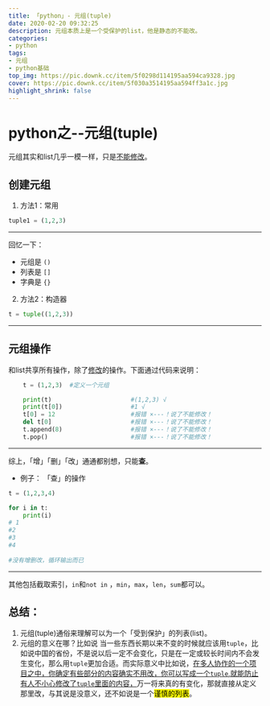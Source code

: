 ```yaml
---
title: 「python」- 元组(tuple)
date: 2020-02-20 09:32:25
description: 元组本质上是一个受保护的list，他是静态的不能改。
categories: 
- python
tags:
- 元组
- python基础
top_img: https://pic.downk.cc/item/5f0298d114195aa594ca9328.jpg
cover: https://pic.downk.cc/item/5f030a3514195aa594ff3a1c.jpg
highlight_shrink: false
---
```


# python之--元组(tuple)
元组其实和list几乎一模一样，只是<u>不能修改</u>。

## 创建元组
1. 方法1：常用  
```python
tuple1 = (1,2,3)
```
---

回忆一下：    
+ 元组是  `()`
+ 列表是  `[]`
+ 字典是 `{}`

2. 方法2：构造器
```python
t = tuple((1,2,3))
```
---


## 元组操作

和list共享所有操作，除了<u>修改</u>的操作。下面通过代码来说明：

```python
    t = (1,2,3)  #定义一个元组

    print(t)                      #(1,2,3) √
    print(t[0])                   #1 √
    t[0] = 12                     #报错 ×---！说了不能修改！
    del t[0]                      #报错 ×---！说了不能修改！
    t.append(8)                   #报错 ×---！说了不能修改！
    t.pop()                       #报错 ×---！说了不能修改！
```
---


综上，「增」「删」「改」通通都别想，只能**查**。

+ 例子： 「查」的操作

```python
t = (1,2,3,4)

for i in t:
    print(i)
# 1
#2
#3
#4 
	  
#没有增删改，循环输出而已
```
---

其他包括截取索引，`in`和`not in` ，`min`，`max`，`len`，`sum`都可以。


## 总结：
1. 元组(tuple)通俗来理解可以为一个「受到保护」的列表(list)。
2. 元组的意义在哪？比如说 当一些东西长期以来不变的时候就应该用`tuple`，比如说中国的省份，不是说以后一定不会变化，只是在一定或较长时间内不会发生变化，那么用`tuple`更加合适。而实际意义中比如说，<u>在多人协作的一个项目之中，你确定有些部分的内容确实不用改，你可以写成一个`tuple`,就能防止有人不小心修改了`tuple`里面的内容，</u>万一将来真的有变化，那就直接从定义那里改，与其说是没意义，还不如说是一个<mark>谨慎的列表</mark>。









